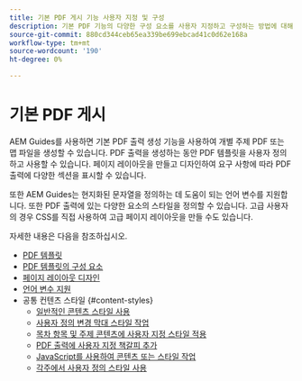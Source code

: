 ```yaml
---
title: 기본 PDF 게시 기능 사용자 지정 및 구성
description: 기본 PDF 기능의 다양한 구성 요소를 사용자 지정하고 구성하는 방법에 대해 알아봅니다.
source-git-commit: 880cd344ceb65ea339be699ebcad41c0d62e168a
workflow-type: tm+mt
source-wordcount: '190'
ht-degree: 0%

---
```


# 기본 PDF 게시

AEM Guides를 사용하면 기본 PDF 출력 생성 기능을 사용하여 개별 주제 PDF 또는 맵 파일을 생성할 수 있습니다. PDF 출력을 생성하는 동안 PDF 템플릿을 사용자 정의하고 사용할 수 있습니다. 페이지 레이아웃을 만들고 디자인하여 요구 사항에 따라 PDF 출력에 다양한 섹션을 표시할 수 있습니다.

또한 AEM Guides는 현지화된 문자열을 정의하는 데 도움이 되는 언어 변수를 지원합니다. 또한 PDF 출력에 있는 다양한 요소의 스타일을 정의할 수 있습니다. 고급 사용자의 경우 CSS를 직접 사용하여 고급 페이지 레이아웃을 만들 수도 있습니다.


자세한 내용은 다음을 참조하십시오.
* [PDF 템플릿](../native-pdf/pdf-template.md)
* [PDF 템플릿의 구성 요소](../native-pdf/components-pdf-template.md)
* [페이지 레이아웃 디자인](../native-pdf/design-page-layout.md)
* [언어 변수 지원](../native-pdf/native-pdf-language-variables.md)
* 공통 컨텐츠 스타일 {#content-styles}
   * [일반적인 콘텐츠 스타일 사용](../native-pdf/stylesheet.md)
   * [사용자 정의 변경 막대 스타일 작업](../native-pdf/change-bar-style.md)
   * [목차 항목 및 주제 콘텐츠에 사용자 지정 스타일 적용](../native-pdf/custom-style-toc.md)
   * [PDF 출력에 사용자 지정 책갈피 추가](../native-pdf/add-custom-bookmark.md)
   * [JavaScript를 사용하여 콘텐츠 또는 스타일 작업](../native-pdf/use-javascript-content-style.md)
   * [각주에서 사용자 정의 스타일 사용](../native-pdf/footnote-number-style.md)
